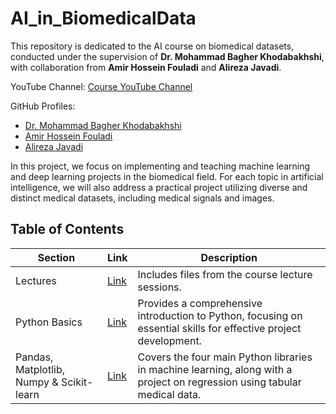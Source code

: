 # AI_in_BiomedicalData
This repository is dedicated to the AI course on biomedical datasets, conducted under the supervision of **Dr. Mohammad Bagher Khodabakhshi**, with collaboration from **Amir Hossein Fouladi** and **Alireza Javadi**.

YouTube Channel: [Course YouTube Channel](https://youtube.com/)  

GitHub Profiles:  
- [Dr. Mohammad Bagher Khodabakhshi](https://github.com/mbkhodabakhshi/)  
- [Amir Hossein Fouladi](https://github.com/amir-Hofo/)  
- [Alireza Javadi](https://github.com/alirezajavady)

In this project, we focus on implementing and teaching machine learning and deep learning projects in the biomedical field. For each topic in artificial intelligence, we will also address a practical project utilizing diverse and distinct medical datasets, including medical signals and images.

## Table of Contents

| Section                           | Link | Description                                                                                                      |
|-----------------------------------|------|------------------------------------------------------------------------------------------------------------------|
| Lectures                          | [Link](https://github.com/mbkhodabakhshi/AI_in_BiomedicalData/tree/main/0_Lecture) | Includes files from the course lecture sessions.                                                             |
| Python Basics                     | [Link](https://github.com/mbkhodabakhshi/AI_in_BiomedicalData/tree/main/1_Python%20Basics) | Provides a comprehensive introduction to Python, focusing on essential skills for effective project development.                           |
| Pandas, Matplotlib, Numpy & Scikit-learn | [Link](https://github.com/mbkhodabakhshi/AI_in_BiomedicalData/tree/main/2_Pandas%2C%20Matplotlib%2C%20Numpy%20%26%20Scikit-learn) | Covers the four main Python libraries in machine learning, along with a project on regression using tabular medical data. |

